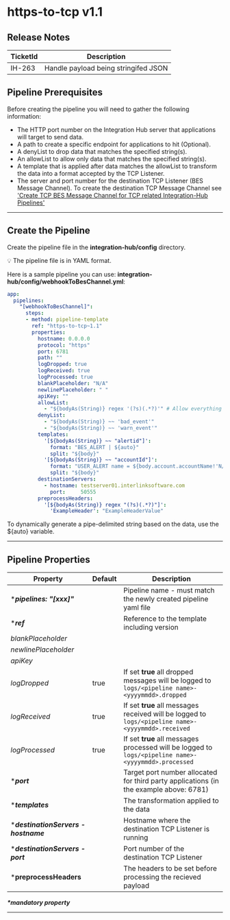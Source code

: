 # https-to-tcp v1.1

## Release Notes

| TicketId     | Description |
| ----------- | ----------- |
| IH-263      | Handle payload being stringifed JSON |

## Pipeline Prerequisites

Before creating the pipeline you will need to gather the following information:

- The HTTP port number on the Integration Hub server that applications will target to send data.
- A path to create a specific endpoint for applications to hit (Optional).
- A denyList to drop data that matches the specified string(s).  
- An allowList to allow only data that matches the specified string(s).
- A template that is applied after data matches the allowList to transform the data into a format accepted by the TCP Listener.
- The server and port number for the destination TCP Listener (BES Message Channel).  To create the destination TCP Message Channel see ['Create TCP BES Message Channel for TCP related Integration-Hub Pipelines'](https://github.com/interlinksoftware/integrationhub/blob/main/templates/https-to-tcp/readme.md#configure)

***

## Create the Pipeline

Create the pipeline file in the **integration-hub/config** directory.

:bulb: The pipeline file is in YAML format.

Here is a sample pipeline you can use: **integration-hub/config/webhookToBesChannel.yml**:

```yml
app:
  pipelines:
    "[webhookToBesChannel]":
      steps:
      - method: pipeline-template
        ref: "https-to-tcp~1.1"
        properties:
          hostname: 0.0.0.0
          protocol: "https"
          port: 6781
          path: ""
          logDropped: true
          logReceived: true
          logProcessed: true
          blankPlaceholder: "N/A"
          newlinePlaceholder: " "
          apiKey: ""
          allowList:
            - "${bodyAs(String)} regex '(?s)(.*?)'" # Allow everything
          denyList:
            - "${bodyAs(String)} ~~ 'bad_event'"
            - "${bodyAs(String)} ~~ 'warn_event'"
          templates:
            '[${bodyAs(String)} ~~ "alertid"]':
              format: "BES_ALERT | ${auto}"
              split: "${body}"
            '[${bodyAs(String)} ~~ "accountId"]':
              format: "USER_ALERT name = ${body.account.accountName!'N/A'} | id = ${body.account.accountId!'N/A'} | dateReceived = ${body.dateReceived!'N/A'} |"
              split: "${body}"
          destinationServers:
            - hostname: testserver01.interlinksoftware.com
              port:     50555
          preprocessHeaders:
            '[${bodyAs(String)} regex "(?s)(.*?)"]':
              'ExampleHeader': "ExampleHeaderValue"
```

To dynamically generate a pipe-delimited string based on the data, use the ${auto} variable.

***

## Pipeline Properties

| Property | Default | Description |
|---|---|---|
|***_pipelines: "[xxx]"_** | | Pipeline name - must match the newly created pipeline yaml file|
|***_ref_** | | Reference to the template including version |
|_blankPlaceholder_ | |  |
|_newlinePlaceholder_ | |  |
|_apiKey_ | |  |
|_logDropped_|true |If set **true** all dropped messages will be logged to ```logs/<pipeline name>-<yyyymmdd>.dropped```|
|_logReceived_|true |If set **true** all messages received will be logged to ```logs/<pipeline name>-<yyyymmdd>.received```|
|_logProcessed_|true |If set **true** all messages processed will be logged to ```logs/<pipeline name>-<yyyymmdd>.processed```|
|***_port_**| | Target port number allocated for third party applications (in the example above: 6781)|
|***_templates_**| | The transformation applied to the data |
|***_destinationServers - hostname_**| | Hostname where the destination TCP Listener is running|
|***_destinationServers - port_**| | Port number of the destination TCP Listener|
|***preprocessHeaders**| | The headers to be set before processing the recieved payload|

**_*mandatory property_**
***
